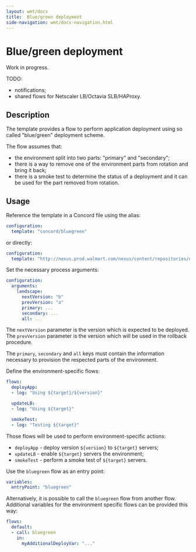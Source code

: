 ```yaml
---
layout: wmt/docs
title:  Blue/green deployment
side-navigation: wmt/docs-navigation.html
---
```


# Blue/green deployment

Work in progress.

TODO:
- notifications;
- shared flows for Netscaler LB/Octavia SLB/HAProxy.

## Description

The template provides a flow to perform application deployment using
so called "blue/green" deployment scheme.

The flow assumes that:
- the environment split into two parts: "primary" and "secondary";
- there is a way to remove one of the environment parts from rotation
and bring it back;
- there is a smoke test to determine the status of a deployment and
it can be used for the part removed from rotation.

## Usage

Reference the template in a Concord file using the alias:
```yaml
configuration:
  template: "concord/bluegreen"
```
or directly:
```yaml
configuration:
  template: "http://nexus.prod.walmart.com/nexus/content/repositories/devtools/com/walmartlabs/concord/templates/concord-template-bluegreen/0.0.3/concord-template-bluegreen-0.0.3.jar"
```

Set the necessary process arguments:
```yaml
configuration:
  arguments:
    landscape:
      nextVersion: "b"
      prevVersion: "a"
      primary: ...
      secondary: ...
      all: ...
```

The `nextVersion` parameter is the version which is expected to be
deployed. The `prevVersion` parameter is the version which will be
used in the rollback procedure.

The `primary`, `secondary` and `all` keys must contain the
information necessary to provision the respected parts of the
environment.

Define the environment-specific flows:
```yaml
flows:
  deployApp:
  - log: "Using ${target}/${version}"

  updateLB:
  - log: "Using ${target}"

  smokeTest:
  - log: "Testing ${target}"
```

Those flows will be used to perform environment-specific actions:
- `deployApp` - deploy version `${version}` to `${target}` servers;
- `updateLB` - enable `${target}` servers the environment;
- `smokeTest` - perform a smoke test of `${target}` servers.

Use the `bluegreen` flow as an entry point:
```yaml
variables:
  entryPoint: "bluegreen"
```

Alternatively, it is possible to call the `bluegreen` flow from
another flow. Additional variables for the environment specific
flows can be provided this way:

```yaml
flows:
  default:
  - call: bluegreen
    in:
      myAdditionalDeployVar: "..."
```
